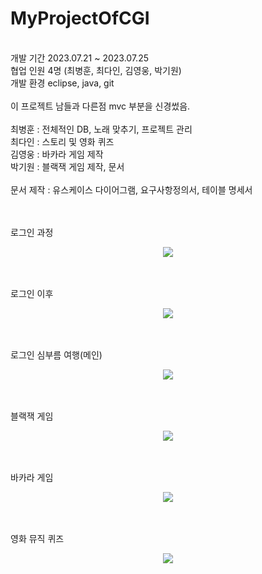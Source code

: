 # MyProjectOfCGI

<br/>
개발 기간 2023.07.21 ~ 2023.07.25  <br/>
협업 인원 4명 (최병훈, 최다인, 김영웅, 박기원)<br/>
개발 환경 eclipse, java, git <br/>
<br/>
이 프로젝트 남들과 다른점 mvc 부분을 신경썼음. <br/>
<br/>
최병훈 : 전체적인 DB, 노래 맞추기, 프로젝트 관리 <br/>
최다인 : 스토리 및 영화 퀴즈 <br/>
김영웅 : 바카라 게임 제작<br/>
박기원 : 블랙잭 게임 제작, 문서 <br/>
<br/>
문서 제작 : 유스케이스 다이어그램, 요구사항정의서, 테이블 명세서<br/>

<br/>
<br/>

로그인 과정
<p align="center">
  <img src="https://github.com/parkgo0504/eclipse_travel/assets/75320567/6094267d-9c93-4c8f-a2e4-97807a003a53">
</p>

<br/>
<br/>
로그인 이후
<p align="center">
  <img src="https://github.com/parkgo0504/eclipse_travel/assets/75320567/2223d0e1-b1d7-4c85-a129-0d9f4e8fc96b">
</p>

<br/>
<br/>
로그인 심부름 여행(메인)
<p align="center">
  <img src="https://github.com/parkgo0504/eclipse_travel/assets/75320567/1479f6bc-9802-401e-a64d-e5dfd7878174">
</p>

<br/>
<br/>
블랙잭 게임
<p align="center">
  <img src="https://github.com/parkgo0504/eclipse_travel/assets/75320567/c927b66f-361e-4931-af73-6cc012b47cde">
</p>

<br/>
<br/>
바카라 게임

<p align="center">
  <img src="https://github.com/parkgo0504/eclipse_travel/assets/75320567/c1b113a9-8dff-4ec6-9fb9-ee67cc39bd18">
</p>

<br/>
<br/>
영화 뮤직 퀴즈

<p align="center">
  <img src="https://github.com/parkgo0504/eclipse_travel/assets/75320567/b5b5886f-569b-4338-aea5-4417e31bccc8">
</p>









